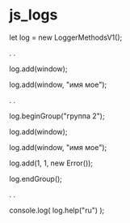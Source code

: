 # js_logs


let log = new LoggerMethodsV1();

.
.

log.add(window);

log.add(window, "имя мое");

.
.

log.beginGroup("группа 2");

log.add(window);

log.add(window, "имя мое");

log.add(1, 1, new Error());

log.endGroup();

.
.

console.log( log.help("ru") );
